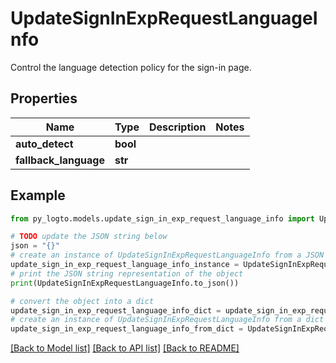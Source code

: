 # UpdateSignInExpRequestLanguageInfo

Control the language detection policy for the sign-in page.

## Properties

Name | Type | Description | Notes
------------ | ------------- | ------------- | -------------
**auto_detect** | **bool** |  | 
**fallback_language** | **str** |  | 

## Example

```python
from py_logto.models.update_sign_in_exp_request_language_info import UpdateSignInExpRequestLanguageInfo

# TODO update the JSON string below
json = "{}"
# create an instance of UpdateSignInExpRequestLanguageInfo from a JSON string
update_sign_in_exp_request_language_info_instance = UpdateSignInExpRequestLanguageInfo.from_json(json)
# print the JSON string representation of the object
print(UpdateSignInExpRequestLanguageInfo.to_json())

# convert the object into a dict
update_sign_in_exp_request_language_info_dict = update_sign_in_exp_request_language_info_instance.to_dict()
# create an instance of UpdateSignInExpRequestLanguageInfo from a dict
update_sign_in_exp_request_language_info_from_dict = UpdateSignInExpRequestLanguageInfo.from_dict(update_sign_in_exp_request_language_info_dict)
```
[[Back to Model list]](../README.md#documentation-for-models) [[Back to API list]](../README.md#documentation-for-api-endpoints) [[Back to README]](../README.md)


